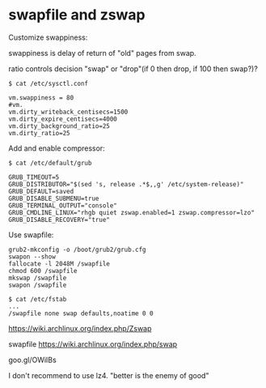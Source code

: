# swapfile and zswap

Customize swappiness:

swappiness is delay of return of "old" pages from swap.

ratio controls decision "swap" or "drop"(if 0 then drop, if 100 then swap?)?
```
$ cat /etc/sysctl.conf

vm.swappiness = 80
#vm.
vm.dirty_writeback_centisecs=1500
vm.dirty_expire_centisecs=4000
vm.dirty_background_ratio=25
vm.dirty_ratio=25
```
Add and enable compressor:
```
$ cat /etc/default/grub 

GRUB_TIMEOUT=5
GRUB_DISTRIBUTOR="$(sed 's, release .*$,,g' /etc/system-release)"
GRUB_DEFAULT=saved
GRUB_DISABLE_SUBMENU=true
GRUB_TERMINAL_OUTPUT="console"
GRUB_CMDLINE_LINUX="rhgb quiet zswap.enabled=1 zswap.compressor=lzo"
GRUB_DISABLE_RECOVERY="true"
```

Use swapfile:
```
grub2-mkconfig -o /boot/grub2/grub.cfg
swapon --show
fallocate -l 2048M /swapfile
chmod 600 /swapfile
mkswap /swapfile
swapon /swapfile
```
```
$ cat /etc/fstab
...
/swapfile none swap defaults,noatime 0 0
```

https://wiki.archlinux.org/index.php/Zswap

swapfile
https://wiki.archlinux.org/index.php/swap

goo.gl/OWiIBs

I don't recommend to use lz4.
"better is the enemy of good"
